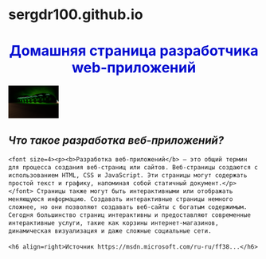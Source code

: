 # sergdr100.github.io
<!DOCTYPE html>
<html>
<head>
<meta charset="utf-8">
<title></title>
</head>
<body>
    <h1 align=center><font color=000CD>Домашняя страница разработчика web-приложений</font></h1>
<img src="img/img.png" width="20%">
    <h2><i>Что такое разработка веб-приложений?</i></h2>
    
    <font size=4><p><b>Разработка веб-приложений</b> — это общий термин для процесса создания веб-страниц или сайтов. Веб-страницы создаются с использованием HTML, CSS и JavaScript. Эти страницы могут содержать простой текст и графику, напоминая собой статичный документ.</p></font> Страницы также могут быть интерактивными или отображать меняющуюся информацию. Создавать интерактивные страницы немного сложнее, но они позволяют создавать веб-сайты с богатым содержимым. Сегодня большинство страниц интерактивны и предоставляют современные интерактивные услуги, такие как корзины интернет-магазинов, динамическая визуализация и даже сложные социальные сети.
    
    <h6 align=right>Источник https://msdn.microsoft.com/ru-ru/ff38...</h6>
</body>
</html>
